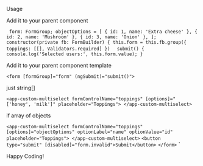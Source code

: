 Usage

Add it to your parent component

` 
form: FormGroup;
objectOptions = [
  { id: 1, name: 'Extra cheese' },
  { id: 2, name: 'Mushroom' },
  { id: 3, name: 'Onion' },
];
constructor(private fb: FormBuilder) {
    this.form = this.fb.group({
      toppings: [[], Validators.required]
})  
`
`submit() {
    console.log('Selected users:', this.form.value);
  }`


Add it to your parent component template

`<form [formGroup]="form" (ngSubmit)="submit()">`

just string[]

`<app-custom-multiselect
    formControlName="toppings"
    [options]="['honey', 'milk']"
    placeholder="Toppings">
  </app-custom-multiselect>`

if array of objects

`<app-custom-multiselect
    formControlName="toppings"
    [options]="objectOptions"
    optionLabel="name"
    optionValue="id"
    placeholder="Toppings">
</app-custom-multiselect>`
`<button type="submit" [disabled]="form.invalid">Submit</button>`
`</form>`
`

Happy Coding!
